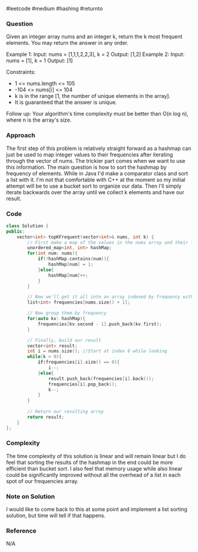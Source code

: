  #leetcode #medium #hashing #returnto
### Question
Given an integer array nums and an integer k, return the k most frequent elements. You may return the answer in any order.

Example 1:
Input: nums = \[1,1,1,2,2,3\], k = 2
Output: \[1,2\]
Example 2:
	Input: nums = \[1\], k = 1
	Output: \[1\]
 
Constraints:
- 1 <= nums.length <= 105
- -104 <= nums\[i\] <= 104
- k is in the range \[1, the number of unique elements in the array\].
- It is guaranteed that the answer is unique.
 
Follow up: Your algorithm's time complexity must be better than O(n log n), where n is the array's size.

### Approach
The first step of this problem is relatively straight forward as a hashmap can just be used to map integer values to their frequencies after iterating through the vector of nums. The trickier part comes when we want to use this information. The main question is how to sort the hashmap by frequency of elements. While in Java I'd make a comparator class and sort a list with it. I'm not that comfortable with C++ at the moment so my initial attempt will be to use a bucket sort to organize our data. Then I'll simply iterate backwards over the array until we collect k elements and have our result.

### Code
```cpp
class Solution {
public:
    vector<int> topKFrequent(vector<int>& nums, int k) {
        // First make a map of the values in the nums array and their frequencies
        unordered_map<int, int> hashMap;
        for(int num: nums){
            if(!hashMap.contains(num)){
                hashMap[num] = 1;
            }else{
                hashMap[num]++;
            }
        }

        // Now we'll get it all into an array indexed by frequency with list values in each entry
        list<int> frequencies[nums.size() + 1];

        // Now group them by frequency
        for(auto kv: hashMap){
            frequencies[kv.second - 1].push_back(kv.first);
        }

        // Finally, build our result
        vector<int> result;
        int i = nums.size(); //Start at index 6 while looking
        while(k > 0){
            if(frequencies[i].size() == 0){
                i--;
            }else{
                result.push_back(frequencies[i].back());
                frequencies[i].pop_back();
                k--;
            }
        }
        
        // Return our resulting array
        return result;
    }
};
```

### Complexity
The time complexity of this solution is linear and will remain linear but I do feel that sorting the results of the hashmap in the end could be more efficient than bucket sort. I also feel that memory usage while also linear could be significantly improved without all the overhead of a list in each spot of our frequencies array.

### Note on Solution
I would like to come back to this at some point and implement a list sorting solution, but time will tell if that happens.

### Reference
N/A
